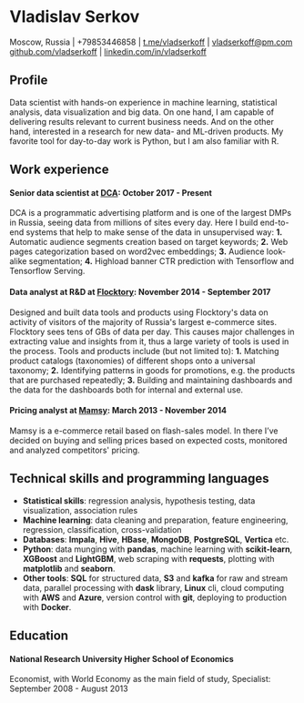 # Vladislav Serkov
Moscow, Russia | +79853446858 | [t.me/vladserkoff](https://t.me/vladserkoff) | [vladserkoff@pm.com](mailto:vladserkoff@pm.com)  
[github.com/vladserkoff](https://github.com/vladserkoff) | [linkedin.com/in/vladserkoff](https://www.linkedin.com/in/vladserkoff)

## Profile
Data scientist with hands-on experience in machine learning, statistical analysis, data visualization and big data. On one hand, I am capable of delivering results relevant to current business needs. And on the other hand, interested in a research for new data- and ML-driven products. My favorite tool for day-to-day work is Python, but I am also familiar with R.

## Work experience
#### Senior data scientist at [DCA](http://dca.ru): October 2017 - Present
DCA is a programmatic advertising platform and is one of the largest DMPs in Russia, seeing data from millions of sites every day. Here I build end-to-end systems that help to make sense of the data in unsupervised way: **1.** Automatic audience segments creation based on target keywords; **2.** Web pages categorization based on word2vec embeddings; **3.** Audience look-alike segmentation; **4.** Highload banner CTR prediction with Tensorflow and Tensorflow Serving.

#### Data analyst at R&D at [Flocktory](https://www.flocktory.com): November 2014 - September 2017
Designed and built data tools and products using Flocktory's data on activity of visitors of the majority of Russia's largest e-commerce sites. Flocktory sees tens of GBs of data per day. This causes major challenges in extracting value and insights from it, thus a large variety of tools is used in the process.
Tools and products include (but not limited to): **1.** Matching product catalogs (taxonomies) of different shops onto a universal taxonomy; **2.** Identifying patterns in goods for promotions, e.g. the products that are purchased repeatedly; **3.** Building and maintaining dashboards and the data for the dashboards both for internal and external use.

#### Pricing analyst at [Mamsy](https://mamsy.ru): March 2013 - November 2014  
Mamsy is a e-commerce retail based on flash-sales model. In there I’ve decided on buying and selling prices based on expected costs, monitored and analyzed competitors' pricing. 

## Technical skills and programming languages
* **Statistical skills**: regression analysis, hypothesis testing, data visualization, association rules
* **Machine learning**: data cleaning and preparation, feature engineering, regression, classification, cross-validation
* **Databases**: **Impala**, **Hive**, **HBase**, **MongoDB**, **PostgreSQL**, **Vertica** etc.
* **Python**: data munging with **pandas**, machine learning with **scikit-learn**, **XGBoost** and **LightGBM**, web scraping with **requests**, plotting with **matplotlib** and **seaborn**.
* **Other tools**: **SQL** for structured data, **S3** and **kafka** for raw and stream data, parallel processing with **dask** library, **Linux** cli, cloud computing with **AWS** and **Azure**, version control with **git**, deploying to production with **Docker**.

## Education
#### National Research University Higher School of Economics
Economist, with World Economy as the main field of study, Specialist: September 2008 - August 2013
